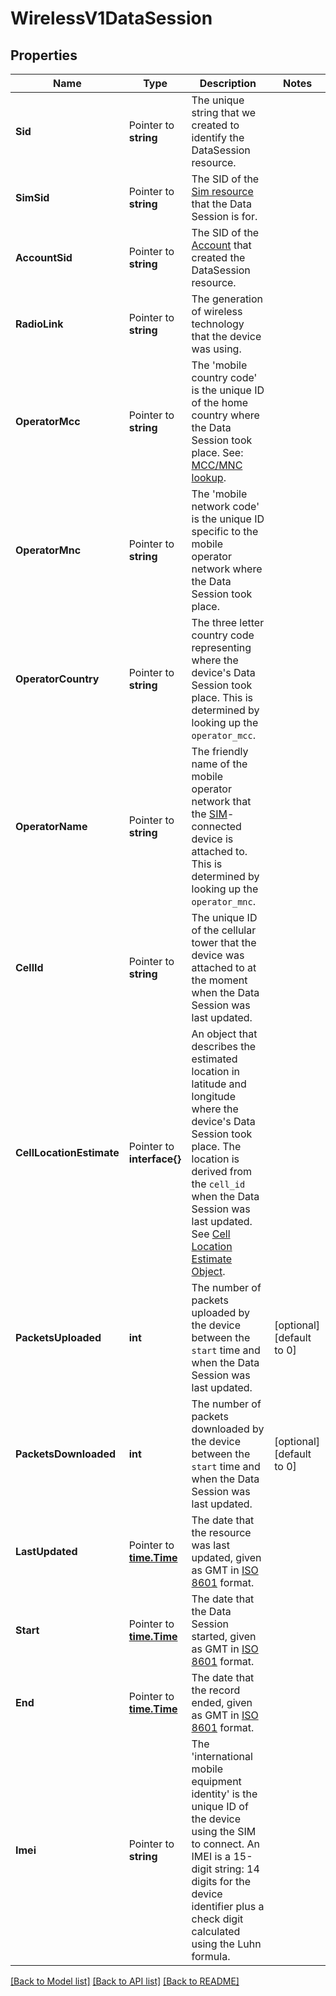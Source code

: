 # WirelessV1DataSession

## Properties

Name | Type | Description | Notes
------------ | ------------- | ------------- | -------------
**Sid** | Pointer to **string** | The unique string that we created to identify the DataSession resource. |
**SimSid** | Pointer to **string** | The SID of the [Sim resource](https://www.twilio.com/docs/iot/wireless/api/sim-resource) that the Data Session is for. |
**AccountSid** | Pointer to **string** | The SID of the [Account](https://www.twilio.com/docs/iam/api/account) that created the DataSession resource. |
**RadioLink** | Pointer to **string** | The generation of wireless technology that the device was using. |
**OperatorMcc** | Pointer to **string** | The 'mobile country code' is the unique ID of the home country where the Data Session took place. See: [MCC/MNC lookup](http://mcc-mnc.com/). |
**OperatorMnc** | Pointer to **string** | The 'mobile network code' is the unique ID specific to the mobile operator network where the Data Session took place. |
**OperatorCountry** | Pointer to **string** | The three letter country code representing where the device's Data Session took place. This is determined by looking up the `operator_mcc`. |
**OperatorName** | Pointer to **string** | The friendly name of the mobile operator network that the [SIM](https://www.twilio.com/docs/iot/wireless/api/sim-resource)-connected device is attached to. This is determined by looking up the `operator_mnc`. |
**CellId** | Pointer to **string** | The unique ID of the cellular tower that the device was attached to at the moment when the Data Session was last updated. |
**CellLocationEstimate** | Pointer to **interface{}** | An object that describes the estimated location in latitude and longitude where the device's Data Session took place. The location is derived from the `cell_id` when the Data Session was last updated. See [Cell Location Estimate Object](https://www.twilio.com/docs/iot/wireless/api/datasession-resource#cell-location-estimate-object).  |
**PacketsUploaded** | **int** | The number of packets uploaded by the device between the `start` time and when the Data Session was last updated. |[optional] [default to 0]
**PacketsDownloaded** | **int** | The number of packets downloaded by the device between the `start` time and when the Data Session was last updated. |[optional] [default to 0]
**LastUpdated** | Pointer to [**time.Time**](time.Time.md) | The date that the resource was last updated, given as GMT in [ISO 8601](https://www.iso.org/iso-8601-date-and-time-format.html) format. |
**Start** | Pointer to [**time.Time**](time.Time.md) | The date that the Data Session started, given as GMT in [ISO 8601](https://www.iso.org/iso-8601-date-and-time-format.html) format. |
**End** | Pointer to [**time.Time**](time.Time.md) | The date that the record ended, given as GMT in [ISO 8601](https://www.iso.org/iso-8601-date-and-time-format.html) format. |
**Imei** | Pointer to **string** | The 'international mobile equipment identity' is the unique ID of the device using the SIM to connect. An IMEI is a 15-digit string: 14 digits for the device identifier plus a check digit calculated using the Luhn formula. |

[[Back to Model list]](../README.md#documentation-for-models) [[Back to API list]](../README.md#documentation-for-api-endpoints) [[Back to README]](../README.md)


